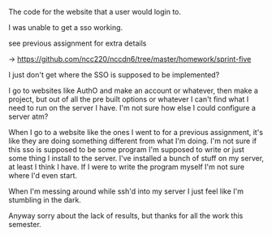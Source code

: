 The code for the website that a user would login to.

I was unable to get a sso working. 

see previous assignment for extra details

-> https://github.com/ncc220/nccdn6/tree/master/homework/sprint-five

I just don't get where the SSO is supposed to be implemented?

I go to websites like AuthO and make an account or whatever, then make a project, but out of all the pre built options or whatever I can't find what I need to run on the server I have. I'm not sure how else I could configure a server atm?

When I go to a website like the ones I went to for a previous assignment, it's like they are doing something different from what I'm doing.
I'm not sure if this sso is supposed to be some program I'm supposed to write or just some thing I install to the server. I've installed
a bunch of stuff on my server, at least I think I have. If I were to write the program myself I'm not sure where I'd even start. 

When I'm messing around while ssh'd into my server I just feel like I'm stumbling in the dark.

Anyway sorry about the lack of results, but thanks for all the work this semester.

